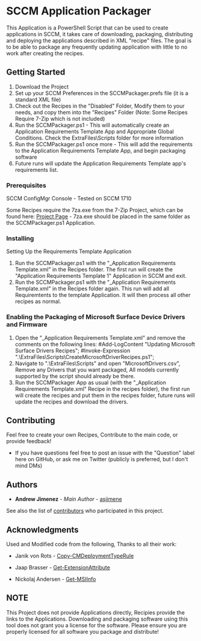 # SCCM Application Packager

This Application is a PowerShell Script that can be used to create applications in SCCM, it takes care of downloading, packaging, distributing and deploying the applications described in XML "recipe" files. The goal is to be able to package any frequently updating application with little to no work after creating the recipes.

## Getting Started

1. Download the Project
2. Set up your SCCM Preferences in the SCCMPackager.prefs file (it is a standard XML file)
3. Check out the Recipes in the "Disabled" Folder, Modify them to your needs, and copy them into the "Recipes" Folder (Note: Some Recipes Require 7-Zip which is not included)
4. Run the SCCMPackager.ps1 - This will automatically create an Application Requirements Template App and Appropriate Global Conditions. Check the ExtraFiles\Scripts folder for more information
5. Run the SCCMPackager.ps1 once more - This will add the requirements to the Application Requirements Template App, and begin packaging software
6. Future runs will update the Application Requirements Template app's requirements list.

### Prerequisites

SCCM ConfigMgr Console - Tested on SCCM 1710

Some Recipes require the 7za.exe from the 7-Zip Project, which can be found here: [Project Page](https://www.7-zip.org/) - 7za.exe should be placed in the same folder as the SCCMPackager.ps1 Application.

### Installing

Setting Up the Requirements Template Application

1. Run the SCCMPackager.ps1 with the "_Application Requirements Template.xml" in the Recipes folder. The first run will create the "Application Requirements Template 1" Application in SCCM and exit.
2. Run the SCCMPackager.ps1 with the "_Application Requirements Template.xml" in the Recipes folder again. This run will add all Requiremtents to the template Application. It will then process all other recipes as normal.

### Enabling the Packaging of Microsoft Surface Device Drivers and Firmware

1. Open the "_Application Requirements Template.xml" and remove the comments on the following lines:
	#Add-LogContent "Updating Microsoft Surface Drivers Recipes";
	#Invoke-Expression ".\ExtraFiles\Scripts\CreateMicrosoftDriverRecipes.ps1";
2. Navigate to ".\ExtraFiles\Scripts" and open "MicrosoftDrivers.csv", Remove any Drivers that you want packaged, All models currently supported by the script should already be there.
3. Run the SCCMPackager App as usual (with the "_Application Requirements Template.xml" Recipe in the recipes folder), the first run will create the recipes and put them in the recipes folder, future runs will update the recipes and download the drivers.


## Contributing

Feel free to create your own Recipes, Contribute to the main code, or provide feedback!

* If you have questions feel free to post an issue with the "Question" label here on GitHub, or ask me on Twitter (publicly is preferred, but I don't mind DMs)


## Authors

* **Andrew Jimenez** - *Main Author* - [asjimene](https://github.com/asjimene)

See also the list of [contributors](https://github.com/asjimene/SCCM-Application-Packager/graphs/contributors) who participated in this project.


## Acknowledgments

Used and Modified code from the following, Thanks to all their work: 

* Janik von Rots - [Copy-CMDeploymentTypeRule](https://janikvonrotz.ch/2017/10/20/configuration-manager-configure-requirement-rules-for-deployment-types-with-powershell/) 

* Jaap Brasser - [Get-ExtensionAttribute](http://www.jaapbrasser.com) 

* Nickolaj Andersen - [Get-MSIInfo](http://www.scconfigmgr.com/2014/08/22/how-to-get-msi-file-information-with-powershell/)


## NOTE
This Project does not provide Applications directly, Recipies provide the links to the Applications. Downloading and packaging software using this tool does not grant you a license for the software. Please ensure you are properly licensed for all software you package and distribute!
